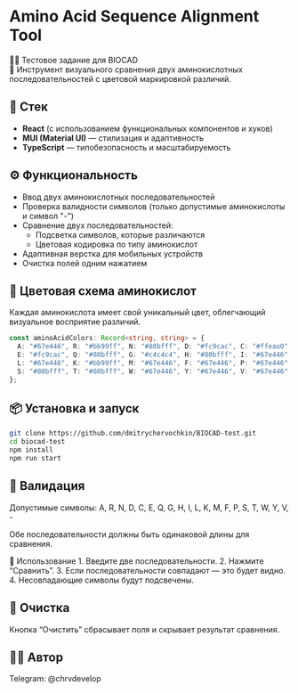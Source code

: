 # Amino Acid Sequence Alignment Tool

👩‍🔬 Тестовое задание для BIOCAD  
🧬 Инструмент визуального сравнения двух аминокислотных последовательностей с цветовой маркировкой различий.

## 🚀 Стек

- **React** (с использованием функциональных компонентов и хуков)
- **MUI (Material UI)** — стилизация и адаптивность
- **TypeScript** — типобезопасность и масштабируемость

## ⚙️ Функциональность

- Ввод двух аминокислотных последовательностей
- Проверка валидности символов (только допустимые аминокислоты и символ "-")
- Сравнение двух последовательностей:
  - Подсветка символов, которые различаются
  - Цветовая кодировка по типу аминокислот
- Адаптивная верстка для мобильных устройств
- Очистка полей одним нажатием

## 🎨 Цветовая схема аминокислот

Каждая аминокислота имеет свой уникальный цвет, облегчающий визуальное восприятие различий.

```ts
const aminoAcidColors: Record<string, string> = {
  A: "#67e446", R: "#bb99ff", N: "#80bfff", D: "#fc9cac", C: "#ffeao0",
  E: "#fc9cac", Q: "#80bfff", G: "#c4c4c4", H: "#80bfff", I: "#67e446",
  L: "#67e446", K: "#bb99ff", M: "#67e446", F: "#67e446", P: "#67e446",
  S: "#80bfff", T: "#80bfff", W: "#67e446", Y: "#67e446", V: "#67e446",
};
```

## 📦 Установка и запуск

```bash
git clone https://github.com/dmitrychervochkin/BIOCAD-test.git
cd biocad-test
npm install
npm run start
```

## 📄 Валидация

Допустимые символы: A, R, N, D, C, E, Q, G, H, I, L, K, M, F, P, S, T, W, Y, V, -

Обе последовательности должны быть одинаковой длины для сравнения.

🧪 Использование
	1.	Введите две последовательности.
	2.	Нажмите “Сравнить”.
	3.	Если последовательности совпадают — это будет видно.
	4.	Несовпадающие символы будут подсвечены.

## 🧹 Очистка

Кнопка “Очистить” сбрасывает поля и скрывает результат сравнения.

## 👨‍💻 Автор

Telegram: @chrvdevelop


